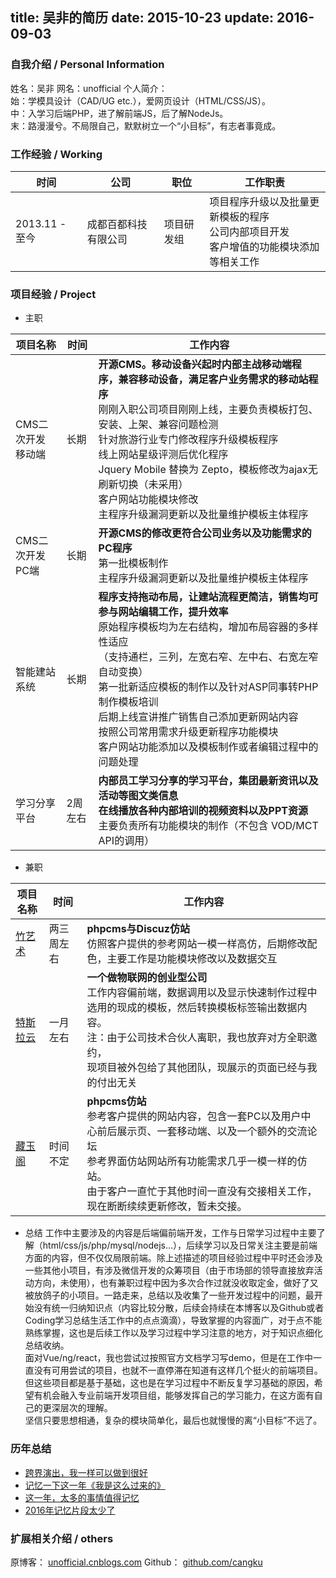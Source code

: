 title: 吴非的简历
date: 2015-10-23
update: 2016-09-03
---
### 自我介绍 / Personal Information
姓名：吴非
网名：unofficial
个人简介：  
始：学模具设计（CAD/UG etc.），爱网页设计（HTML/CSS/JS）。  
中：入学习后端PHP，进了解前端JS，后了解NodeJs。  
末：路漫漫兮。不局限自己，默默树立一个“小目标”，有志者事竟成。  

### 工作经验 / Working
时间 | 公司 | 职位 | 工作职责
-----|------|------|---------
2013.11 - 至今 | 成都百都科技有限公司 | 项目研发组 | 项目程序升级以及批量更新模板的程序<br />公司内部项目开发<br />客户增值的功能模块添加等相关工作

### 项目经验 / Project
* 主职

项目名称 | 时间 | 工作内容
---------|------|---------
CMS二次开发<br />移动端 | 长期 | **开源CMS。移动设备兴起时内部主战移动端程序，兼容移动设备，满足客户业务需求的移动站程序** <br />刚刚入职公司项目刚刚上线，主要负责模板打包、安装、上架、兼容问题检测 <br /> 针对旅游行业专门修改程序升级模板程序 <br /> 线上网站星级评测后优化程序 <br /> Jquery Mobile 替换为 Zepto，模板修改为ajax无刷新切换（未采用） <br /> 客户网站功能模块修改 <br /> 主程序升级漏洞更新以及批量维护模板主体程序
CMS二次开发<br />PC端 | 长期 | **开源CMS的修改更符合公司业务以及功能需求的PC程序** <br /> 第一批模板制作 <br /> 主程序升级漏洞更新以及批量维护模板主体程序
智能建站系统 | 长期 | **程序支持拖动布局，让建站流程更简洁，销售均可参与网站编辑工作，提升效率** <br />原始程序模板均为左右结构，增加布局容器的多样性适应 <br /> （支持通栏，三列，左宽右窄、左中右、右宽左窄自动变换） <br /> 第一批新适应模板的制作以及针对ASP同事转PHP制作模板培训 <br /> 后期上线宣讲推广销售自己添加更新网站内容 <br /> 按照公司常用需求升级更新程序功能模块 <br /> 客户网站功能添加以及模板制作或者编辑过程中的问题处理
学习分享平台 | 2周左右 | **内部员工学习分享的学习平台，集团最新资讯以及活动等图文类信息<br />在线播放各种内部培训的视频资料以及PPT资源** <br /> 主要负责所有功能模块的制作（不包含 VOD/MCT API的调用）

* 兼职

项目名称 | 时间 | 工作内容
---------|------|---------
[竹艺术](//www.zhuyishu.cn) | 两三周左右 | **phpcms与Discuz仿站** <br /> 仿照客户提供的参考网站一模一样高仿，后期修改配色，主要工作是功能模块修改以及数据交互
[特斯拉云](//www.teslayun.cn) | 一月左右 | **一个做物联网的创业型公司** <br /> 工作内容偏前端，数据调用以及显示快速制作过程中选用的现成的模板，然后转换模板标签输出数据内容。<br /> 注：由于公司技术合伙人离职，我也放弃对方全职邀约，<br/>现项目被外包给了其他团队，现展示的页面已经与我的付出无关
[藏玉阁](//wwww.unofficial.cn) | 时间不定 | **phpcms仿站**<br />参考客户提供的网站内容，包含一套PC以及用户中心前后展示页、一套移动端、以及一个额外的交流论坛<br />参考界面仿站网站所有功能需求几乎一模一样的仿站。<br />由于客户一直忙于其他时间一直没有交接相关工作，现在断断续续更新修改，暂未交接。

* 总结
工作中主要涉及的内容是后端偏前端开发，工作与日常学习过程中主要了解（html/css/js/php/mysql/nodejs…），后续学习以及日常关注主要是前端方面的内容，但不仅仅局限前端。除上述描述的项目经验过程中平时还会涉及一些其他小项目，有涉及微信开发的众筹项目（由于市场部的领导直接放弃活动方向，未使用），也有兼职过程中因为多次合作过就没收取定金，做好了又被放鸽子的小项目。一路走来，总结以及收集了一些开发过程中的问题，最开始没有统一归纳知识点（内容比较分散，后续会持续在本博客以及Github或者Coding学习总结生活工作中的点点滴滴），导致掌握的内容面广，对于点不能熟练掌握，这也是后续工作以及学习过程中学习注意的地方，对于知识点细化总结收纳。  
面对Vue/ng/react，我也尝试过按照官方文档学习写demo，但是在工作中一直没有可用尝试的项目，也就不一直停滞在知道有这样几个挺火的前端项目。但这些项目都是基于基础，这也是在学习过程中不断反复学习基础的原因，希望有机会融入专业前端开发项目组，能够发挥自己的学习能力，在这方面有自己的更深层次的理解。  
坚信只要思想相通，复杂的模块简单化，最后也就慢慢的离“小目标”不远了。  

### 历年总结
- [跨界演出，我一样可以做到很好](http://www.cnblogs.com/unofficial/p/3894337.html)
- [记忆一下这一年《我是这么过来的》](http://www.cnblogs.com/unofficial/p/4120865.html)
- [这一年，太多的事情值得记忆](https://www.unofficial.cn/2015/12/12/2015-year-end-summary.html)
- [2016年记忆片段太少了](https://www.unofficial.cn/2016/12/28/2016-ending.html)

### 扩展相关介绍 / others
原博客： [unofficial.cnblogs.com](//unofficial.cnblogs.com)
Github： [github.com/cangku](//github.com/cangku)